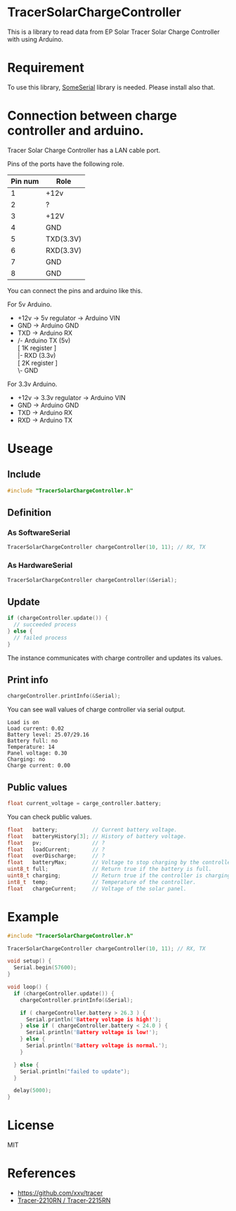 # TracerSolarChargeController
This is a library to read data from EP Solar Tracer Solar Charge Controller with using Arduino.

# Requirement
To use this library, [SomeSerial](https://github.com/asukiaaa/SomeSerial) library is needed.
Please install also that.

# Connection between charge controller and arduino.
Tracer Solar Charge Controller has a LAN cable port.

Pins of the ports have the following role.

| Pin num | Role      |
| ------- | --------- |
| 1       | +12v      |
| 2       | ?         |
| 3       | +12V      |
| 4       | GND       |
| 5       | TXD(3.3V) |
| 6       | RXD(3.3V) |
| 7       | GND       |
| 8       | GND       |

You can connect the pins and arduino like this.

For 5v Arduino.
- +12v -> 5v regulator -> Arduino VIN
- GND -> Arduino GND
- TXD -> Arduino RX
- /- Arduino TX (5v)<br>
  [ 1K register ]<br>
  |- RXD (3.3v)<br>
  [ 2K register ]<br>
  \\- GND<br>

For 3.3v Arduino.
- +12v -> 3.3v regulator -> Arduino VIN
- GND -> Arduino GND
- TXD -> Arduino RX
- RXD -> Arduino TX

# Useage
## Include
```c
#include "TracerSolarChargeController.h"
```

## Definition
### As SoftwareSerial
```c
TracerSolarChargeController chargeController(10, 11); // RX, TX
```

### As HardwareSerial
```c
TracerSolarChargeController chargeController(&Serial);
```

## Update
```c
if (chargeController.update()) {
  // succeeded process
} else {
  // failed process
}
```
The instance communicates with charge controller and updates its values.

## Print info
```c
chargeController.printInfo(&Serial);
```
You can see wall values of charge controller via serial output.
````
Load is on
Load current: 0.02
Battery level: 25.07/29.16
Battery full: no
Temperature: 14
Panel voltage: 0.30
Charging: no
Charge current: 0.00
````

## Public values
```c
float current_voltage = carge_controller.battery;
```
You can check public values.
```c
float   battery;           // Current battery voltage.
float   batteryHistory[3]; // History of battery voltage.
float   pv;                // ?
float   loadCurrent;       // ?
float   overDischarge;     // ?
float   batteryMax;        // Voltage to stop charging by the controller.
uint8_t full;              // Return true if the battery is full.
uint8_t charging;          // Return true if the controller is charging.
int8_t  temp;              // Temperature of the controller.
float   chargeCurrent;     // Voltage of the solar panel.
```

# Example
```c
#include "TracerSolarChargeController.h"

TracerSolarChargeController chargeController(10, 11); // RX, TX

void setup() {
  Serial.begin(57600);
}

void loop() {
  if (chargeController.update()) {
    chargeController.printInfo(&Serial);

    if ( chargeController.battery > 26.3 ) {
      Serial.println('Battery voltage is high!');
    } else if ( chargeController.battery < 24.0 ) {
      Serial.println('Battery voltage is low!');
    } else {
      Serial.println('Battery voltage is normal.');
    }

  } else {
    Serial.println("failed to update");
  }

  delay(5000);
}
```

# License
MIT

# References
- https://github.com/xxv/tracer
- [Tracer-2210RN / Tracer-2215RN](http://www.epsolarpv.com/en/index.php/Product/pro_content/id/157/am_id/136)
